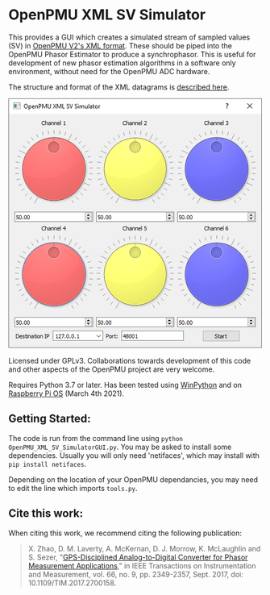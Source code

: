 # OpenPMU XML SV Simulator

This provides a GUI which creates a simulated stream of sampled values (SV) in [OpenPMU V2's XML format](https://github.com/OpenPMU/OpenPMU/tree/master/XML_Datagrams).  These should be piped into the OpenPMU Phasor Estimator to produce a synchrophasor.  This is useful for development of new phasor estimation algorithms in a software only environment, without need for the OpenPMU ADC hardware.

The structure and format of the XML datagrams is [described here](https://github.com/OpenPMU/OpenPMU/tree/master/XML_Datagrams).

![Screenshot](/code/OpenPMU_XML_SV_Sim.png)

Licensed under GPLv3.  Collaborations towards development of this code and other aspects of the OpenPMU project are very welcome.

Requires Python 3.7 or later.  Has been tested using [WinPython](https://winpython.github.io/) and on [Raspberry Pi OS](https://www.raspberrypi.org/software/operating-systems/) (March 4th 2021).

## Getting Started:

The code is run from the command line using `python OpenPMU_XML_SV_SimulatorGUI.py`. You may be asked to install some dependencies. Usually you will only need 'netifaces', which may install with `pip install netifaces`.

Depending on the location of your OpenPMU dependancies, you may need to edit the line which imports `tools.py`.

## Cite this work:

When citing this work, we recommend citing the following publication:

> X. Zhao, D. M. Laverty, A. McKernan, D. J. Morrow, K. McLaughlin and S. Sezer, "[GPS-Disciplined Analog-to-Digital Converter for Phasor Measurement Applications](https://ieeexplore.ieee.org/document/7931698)," in IEEE Transactions on Instrumentation and Measurement, vol. 66, no. 9, pp. 2349-2357, Sept. 2017, doi: 10.1109/TIM.2017.2700158.

